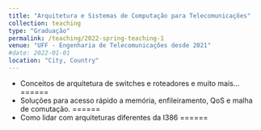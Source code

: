 ```yaml
---
title: "Arquitetura e Sistemas de Computação para Telecomunicações"
collection: teaching
type: "Graduação"
permalink: /teaching/2022-spring-teaching-1
venue: "UFF - Engenharia de Telecomunicações desde 2021"
#date: 2022-01-01
location: "City, Country"
---
```

- Conceitos de arquitetura de switches e roteadores e muito mais...
======
- Soluções para acesso rápido a memória, enfileiramento, QoS e malha de comutação.
======
- Como lidar com arquiteturas diferentes da I386
======
